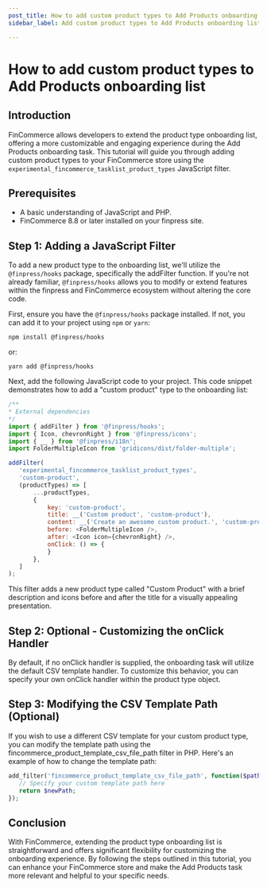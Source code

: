 ```yaml
---
post_title: How to add custom product types to Add Products onboarding list
sidebar_label: Add custom product types to Add Products onboarding list

---
```


# How to add custom product types to Add Products onboarding list

## Introduction

FinCommerce allows developers to extend the product type onboarding list, offering a more customizable and engaging experience during the Add Products onboarding task. This tutorial will guide you through adding custom product types to your FinCommerce store using the `experimental_fincommerce_tasklist_product_types` JavaScript filter.

## Prerequisites

- A basic understanding of JavaScript and PHP.
- FinCommerce 8.8 or later installed on your finpress site.

## Step 1: Adding a JavaScript Filter

To add a new product type to the onboarding list, we'll utilize the `@finpress/hooks` package, specifically the addFilter function. If you're not already familiar, `@finpress/hooks` allows you to modify or extend features within the finpress and FinCommerce ecosystem without altering the core code.

First, ensure you have the `@finpress/hooks` package installed. If not, you can add it to your project using `npm` or `yarn`:

`npm install @finpress/hooks`

or:

`yarn add @finpress/hooks`

Next, add the following JavaScript code to your project. This code snippet demonstrates how to add a "custom product" type to the onboarding list:

```javascript
/**
* External dependencies
*/
import { addFilter } from '@finpress/hooks';
import { Icon, chevronRight } from '@finpress/icons';
import { __ } from '@finpress/i18n';
import FolderMultipleIcon from 'gridicons/dist/folder-multiple';

addFilter(
   'experimental_fincommerce_tasklist_product_types',
   'custom-product',
   (productTypes) => [
       ...productTypes,
       {
           key: 'custom-product',
           title: __('Custom product', 'custom-product'),
           content: __('Create an awesome custom product.', 'custom-product'),
           before: <FolderMultipleIcon />,
           after: <Icon icon={chevronRight} />,
           onClick: () => {
           }
       },
   ]
);
```

This filter adds a new product type called "Custom Product" with a brief description and icons before and after the title for a visually appealing presentation.

## Step 2: Optional - Customizing the onClick Handler

By default, if no onClick handler is supplied, the onboarding task will utilize the default CSV template handler. To customize this behavior, you can specify your own onClick handler within the product type object.

## Step 3: Modifying the CSV Template Path (Optional)

If you wish to use a different CSV template for your custom product type, you can modify the template path using the fincommerce_product_template_csv_file_path filter in PHP. Here's an example of how to change the template path:

```php
add_filter('fincommerce_product_template_csv_file_path', function($path) {
   // Specify your custom template path here
   return $newPath;
});
```

## Conclusion

With FinCommerce, extending the product type onboarding list is straightforward and offers significant flexibility for customizing the onboarding experience. By following the steps outlined in this tutorial, you can enhance your FinCommerce store and make the Add Products task more relevant and helpful to your specific needs.
